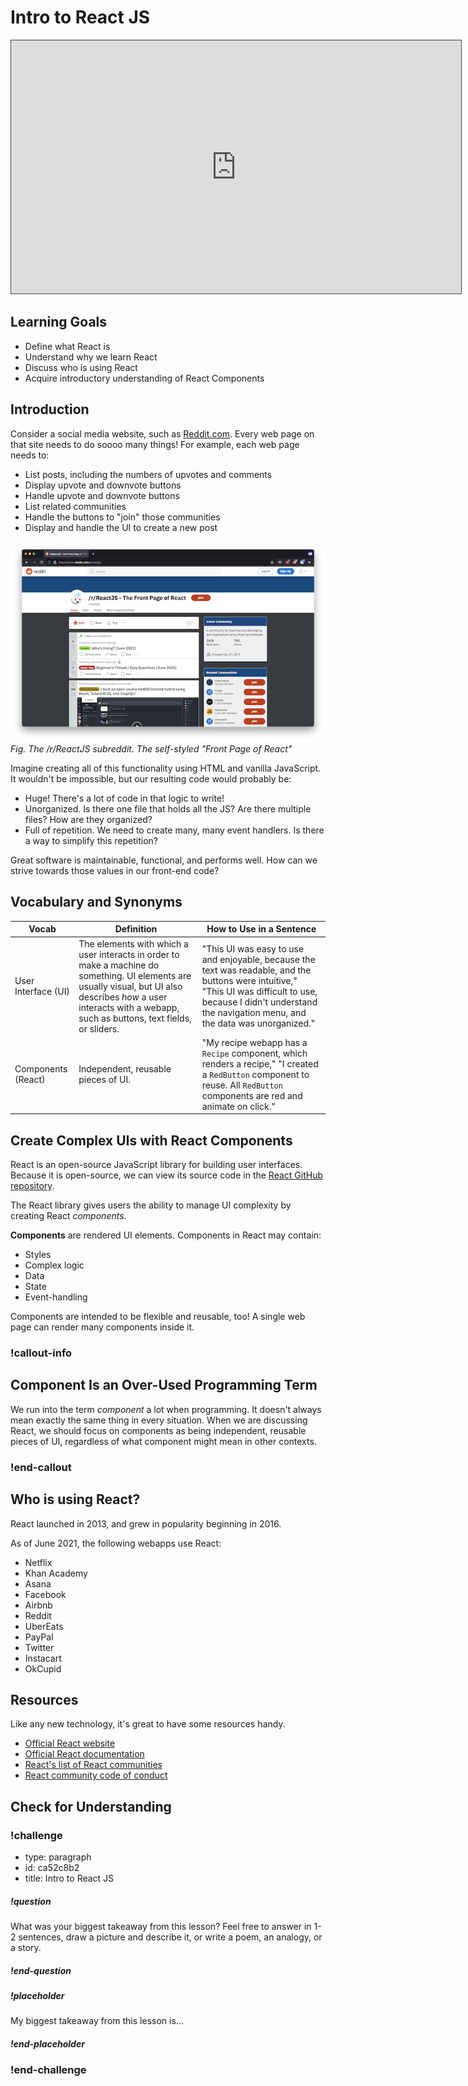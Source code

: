 # Intro to React JS

<iframe src="https://adaacademy.hosted.panopto.com/Panopto/Pages/Embed.aspx?pid=4e4cbdd2-e752-4149-9c40-ad490011022e&autoplay=false&offerviewer=true&showtitle=true&showbrand=false&start=0&interactivity=all" height="405" width="720" style="border: 1px solid #464646;" allowfullscreen allow="autoplay"></iframe>

## Learning Goals

- Define what React is
- Understand why we learn React
- Discuss who is using React
- Acquire introductory understanding of React Components

## Introduction

Consider a social media website, such as [Reddit.com](https://www.reddit.com/r/reactjs/). Every web page on that site needs to do soooo many things! For example, each web page needs to:

- List posts, including the numbers of upvotes and comments
- Display upvote and downvote buttons
- Handle upvote and downvote buttons
- List related communities
- Handle the buttons to "join" those communities
- Display and handle the UI to create a new post

![The UI layout of the /r/ReactJS subreddit, made up of many distinct regions with specific responsibilities.](../assets/react-components_intro-to-react-js_reddit.png)  
_Fig. The /r/ReactJS subreddit. The self-styled "Front Page of React"_

Imagine creating all of this functionality using HTML and vanilla JavaScript. It wouldn't be impossible, but our resulting code would probably be:

- Huge! There's a lot of code in that logic to write!
- Unorganized. Is there one file that holds all the JS? Are there multiple files? How are they organized?
- Full of repetition. We need to create many, many event handlers. Is there a way to simplify this repetition?

Great software is maintainable, functional, and performs well. How can we strive towards those values in our front-end code?

## Vocabulary and Synonyms

| Vocab               | Definition                                                                                                                                                                                               | How to Use in a Sentence                                                                                                                                                                                               |
| ------------------- | -------------------------------------------------------------------------------------------------------------------------------------------------------------------------------------------------------- | ---------------------------------------------------------------------------------------------------------------------------------------------------------------------------------------------------------------------- |
| User Interface (UI) | The elements with which a user interacts in order to make a machine do something. UI elements are usually visual, but UI also describes _how_ a user interacts with a webapp, such as buttons, text fields, or sliders. | "This UI was easy to use and enjoyable, because the text was readable, and the buttons were intuitive," "This UI was difficult to use, because I didn't understand the navigation menu, and the data was unorganized." |
| Components (React)  | Independent, reusable pieces of UI.                                                                                                                                                                      | "My recipe webapp has a `Recipe` component, which renders a recipe," "I created a `RedButton` component to reuse. All `RedButton` components are red and animate on click."                                            |

## Create Complex UIs with React Components

React is an open-source JavaScript library for building user interfaces. Because it is open-source, we can view its source code in the [React GitHub repository](https://github.com/facebook/react).

The React library gives users the ability to manage UI complexity by creating React _components_.

**Components** are rendered UI elements. Components in React may contain:

- Styles
- Complex logic
- Data
- State
- Event-handling

Components are intended to be flexible and reusable, too! A single web page can render many components inside it.

### !callout-info

## Component Is an Over-Used Programming Term

We run into the term _component_ a lot when programming. It doesn't always mean exactly the same thing in every situation. When we are discussing React, we should focus on components as being independent, reusable pieces of UI, regardless of what component might mean in other contexts.

### !end-callout

## Who is using React?

React launched in 2013, and grew in popularity beginning in 2016.

As of June 2021, the following webapps use React:

- Netflix
- Khan Academy
- Asana
- Facebook
- Airbnb
- Reddit
- UberEats
- PayPal
- Twitter
- Instacart
- OkCupid

## Resources

Like any new technology, it's great to have some resources handy.

- [Official React website](https://reactjs.org/)
- [Official React documentation](https://reactjs.org/docs/getting-started.html)
- [React's list of React communities](https://reactjs.org/community/support.html)
- [React community code of conduct](https://github.com/facebook/react/blob/master/CODE_OF_CONDUCT.md)

## Check for Understanding

<!-- Question Takeaway -->
<!-- prettier-ignore-start -->
### !challenge
* type: paragraph
* id: ca52c8b2
* title: Intro to React JS
##### !question

What was your biggest takeaway from this lesson? Feel free to answer in 1-2 sentences, draw a picture and describe it, or write a poem, an analogy, or a story.

##### !end-question
##### !placeholder

My biggest takeaway from this lesson is...

##### !end-placeholder
### !end-challenge
<!-- prettier-ignore-end -->
